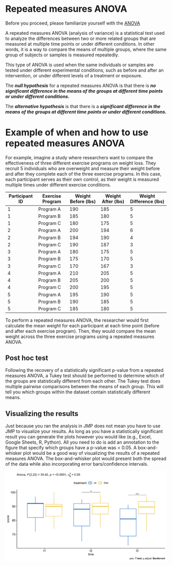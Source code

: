 # Repeated measures ANOVA

Before you proceed, please familiarize yourself with the [ANOVA](../pages/anova.md)

A repeated measures ANOVA (analysis of variance) is a statistical test used to analyze the differences between two or more related groups that are measured at multiple time points or under different conditions.
In other words, it is a way to compare the means of multiple groups, where the same group of subjects or samples is measured repeatedly.

This type of ANOVA is used when the same individuals or samples are tested under different experimental conditions, such as before and after an intervention, or under different levels of a treatment or exposure.

The ***null hypothesis*** for a repeated measures ANOVA is that there is ***no significant difference in the means of the groups at different time points or under different conditions.***

The ***alternative hypothesis*** is that there is a ***significant difference in the means of the groups at different time points or under different conditions.***

# Example of when and how to use repeated measures ANOVA

For example, imagine a study where researchers want to compare the effectiveness of three different exercise programs on weight loss.
They recruit 5 individuals who are overweight and measure their weight before and after they complete each of the three exercise programs.
In this case, each participant serves as their own control, as their weight is measured multiple times under different exercise conditions.

| Participant   ID | Exercise Program | Weight Before (lbs) | Weight After (lbs) | Weight Difference (lbs) |
|------------------|------------------|---------------------|--------------------|-------------------------|
| 1                | Program   A      | 190                 | 185                | 5                       |
| 1                | Program   B      | 185                 | 180                | 5                       |
| 1                | Program   C      | 180                 | 175                | 5                       |
| 2                | Program   A      | 200                 | 194                | 6                       |
| 2                | Program   B      | 194                 | 190                | 4                       |
| 2                | Program   C      | 190                 | 187                | 3                       |
| 3                | Program   A      | 180                 | 175                | 5                       |
| 3                | Program   B      | 175                 | 170                | 5                       |
| 3                | Program   C      | 170                 | 167                | 3                       |
| 4                | Program   A      | 210                 | 205                | 5                       |
| 4                | Program   B      | 205                 | 200                | 5                       |
| 4                | Program   C      | 200                 | 195                | 5                       |
| 5                | Program   A      | 195                 | 190                | 5                       |
| 5                | Program   B      | 190                 | 185                | 5                       |
| 5                | Program   C      | 185                 | 180                | 5                       |

To perform a repeated measures ANOVA, the researcher would first calculate the mean weight for each participant at each time point (before and after each exercise program).
Then, they would compare the mean weight across the three exercise programs using a repeated measures ANOVA.

## Post hoc test

Following the recovery of a statistically significant p-value from a repeated measures ANOVA, a Tukey test should be performed to determine which of the groups are statistically different from each other.
The Tukey test does multiple pairwise comparisons between the means of each group.
This will tell you which groups within the dataset contain statistically different means.

## Visualizing the results

Just because you ran the analysis in JMP does not mean you have to use JMP to visualize your results. As long as you have a statistically significant result you can generate the plots however you would like (e.g., Excel, Google Sheets, R, Python).
All you need to do is add an annotation to the figure that specify which groups have a p-value was < 0.05.
A box-and-whisker plot would be a good way of visualizing the results of a repeated measures ANOVA.
The box-and-whisker plot would present both the spread of the data while also incorporating error bars/confidence intervals.

![](../pages/images/example_viz/viz_out/repanova.png)
